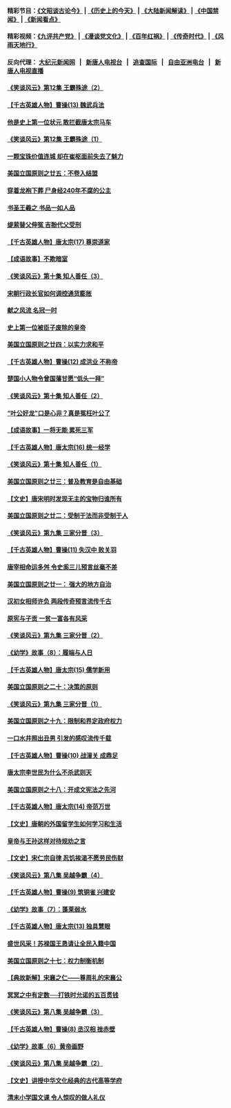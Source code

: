 #### 精彩节目：[《文昭谈古论今》](http://155.138.205.71/wenzhao) | [《历史上的今天》](http://155.138.205.71/today-in-history) | [《大陆新闻解读》](http://155.138.205.71/ntdtv-comedy) | [《中国禁闻》](http://155.138.205.71/ntdtv-news) | [《新闻看点》](http://155.138.205.71/news-insight) 

 #### 精彩视频：[《九评共产党》](http://155.138.205.71:10000/videos/jiuping) | [《漫谈党文化》](http://155.138.205.71:10000/videos/mtdwh) | [《百年红祸》](http://155.138.205.71:10000/videos/bnhh) | [《传奇时代》](http://155.138.205.71:10000/videos/legend) | [《风雨天地行》](http://155.138.205.71:10000/videos/fytdx) 

 #### 反向代理： [大纪元新闻网](http://155.138.205.71:10080/) &nbsp;&nbsp;|&nbsp;&nbsp; [新唐人电视台](http://155.138.205.71:8000/) &nbsp;&nbsp;|&nbsp;&nbsp; [追查国际](http://155.138.205.71:10010/) &nbsp;&nbsp;|&nbsp;&nbsp; [自由亚洲电台](http://155.138.205.71:9800/) &nbsp;&nbsp;|&nbsp;&nbsp; [新唐人电视直播](http://155.138.205.71/) 

#### [《笑谈风云》第12集 王霸殊途（2）](../pages/nsc975/n11058661.md?t=02240337) 

#### [【千古英雄人物】曹操(13) 魏武兵法](../pages/nsc975/n7783342.md?t=02240337) 

#### [他是史上第一位状元 敢拦截唐太宗马车](../pages/nsc975/n11064238.md?t=02240337) 

#### [《笑谈风云》第12集 王霸殊途（1）](../pages/nsc975/n11058612.md?t=02240337) 

#### [一颗宝珠价值连城 却在崔枢面前失去了魅力](../pages/nsc975/n11049666.md?t=02240337) 

#### [美国立国原则之廿五：不卷入结盟](../pages/nsc975/n11049916.md?t=02240337) 

#### [穿着龙袍下葬 尸身经240年不腐的公主](../pages/nsc975/n11058573.md?t=02240337) 

#### [书圣王羲之 书品一如人品](../pages/nsc975/n10961724.md?t=02240337) 

#### [缇萦替父伸冤 吉翂代父受刑](../pages/nsc975/n3780463.md?t=02240337) 

#### [【千古英雄人物】唐太宗(17) 尊崇道家](../pages/nsc975/n8046261.md?t=02240337) 

#### [【成语故事】不欺暗室](../pages/nsc975/n11056002.md?t=02240337) 

#### [《笑谈风云》第十集 知人善任（3）](../pages/nsc975/n11044990.md?t=02240337) 

#### [宋朝行政长官如何调控通货膨胀](../pages/nsc975/n11055933.md?t=02240337) 

#### [献之风流 名冠一时](../pages/nsc975/n11011196.md?t=02240337) 

#### [史上第一位被臣子废除的皇帝](../pages/nsc975/n11053637.md?t=02240337) 

#### [美国立国原则之廿四：以实力求和平](../pages/nsc975/n11046955.md?t=02240337) 

#### [【千古英雄人物】曹操(12) 成洪业 不称帝](../pages/nsc975/n7783338.md?t=02240337) 

#### [楚国小人物令曾国藩甘愿“低头一拜”](../pages/nsc975/n11013087.md?t=02240337) 

#### [《笑谈风云》第十集 知人善任（2）](../pages/nsc975/n11044937.md?t=02240337) 

#### [“叶公好龙”口是心非？真是冤枉叶公了](../pages/nsc975/n11008777.md?t=02240337) 

#### [【成语故事】一将无能 累死三军](../pages/nsc975/n11046538.md?t=02240337) 

#### [【千古英雄人物】唐太宗(16) 统一经学](../pages/nsc975/n8046259.md?t=02240337) 

#### [《笑谈风云》第十集 知人善任（1）](../pages/nsc975/n11032532.md?t=02240337) 

#### [美国立国原则之廿三：普及教育是自由基础](../pages/nsc975/n11044655.md?t=02240337) 

#### [【文史】唐宋明时发现无主的宝物归谁所有](../pages/nsc975/n11036075.md?t=02240337) 

#### [美国立国原则之廿二：受制于法而非受制于人](../pages/nsc975/n11038266.md?t=02240337) 

#### [《笑谈风云》第九集 三家分晋（3）](../pages/nsc975/n11028646.md?t=02240337) 

#### [【千古英雄人物】曹操(11) 失汉中 败关羽](../pages/nsc975/n7783328.md?t=02240337) 

#### [唐宰相命运多舛 令史奚三儿预言丝毫不差](../pages/nsc975/n334750.md?t=02240337) 

#### [美国立国原则之廿一： 强大的地方自治](../pages/nsc975/n11036069.md?t=02240337) 

#### [汉初女相师许负 两段传奇预言流传千古](../pages/nsc975/n11035453.md?t=02240337) 

#### [原宪与子贡 一贫一富各有风采](../pages/nsc975/n11013094.md?t=02240337) 

#### [《笑谈风云》第九集 三家分晋（2）](../pages/nsc975/n11028610.md?t=02240337) 

#### [《幼学》故事（8）：履端与人日](../pages/nsc975/n10990550.md?t=02240337) 

#### [【千古英雄人物】唐太宗(15) 儒学新用](../pages/nsc975/n8046225.md?t=02240337) 

#### [美国立国原则之二十：决策的原则](../pages/nsc975/n11034691.md?t=02240337) 

#### [《笑谈风云》第九集 三家分晋（1）](../pages/nsc975/n11028591.md?t=02240337) 

#### [美国立国原则之十九：限制和界定政府权力](../pages/nsc975/n11023895.md?t=02240337) 

#### [一口水井照出丑男 引发的感叹流传千载](../pages/nsc975/n11004598.md?t=02240337) 

#### [【千古英雄人物】曹操(10) 战潼关 成鼎足](../pages/nsc975/n7779963.md?t=02240337) 

#### [唐太宗李世民为什么不杀武则天](../pages/nsc975/n11034040.md?t=02240337) 

#### [美国立国原则之十八：开成文宪法之先河](../pages/nsc975/n11008526.md?t=02240337) 

#### [【千古英雄人物】唐太宗(14) 帝范万世](../pages/nsc975/n8034234.md?t=02240337) 

#### [【文史】唐朝的外国留学生如何学习和生活](../pages/nsc975/n11010825.md?t=02240337) 

#### [皇帝与王孙这样对待规劝之言](../pages/nsc975/n10994666.md?t=02240337) 

#### [【文史】宋仁宗自律 忍饥挨渴不愿劳民伤财](../pages/nsc975/n10997349.md?t=02240337) 

#### [《笑谈风云》第八集 吴越争霸（4）](../pages/nsc975/n11010924.md?t=02240337) 

#### [【千古英雄人物】曹操(9) 筑铜雀 兴建安](../pages/nsc975/n7662497.md?t=02240337) 

#### [《幼学》故事（7）：蓬莱弱水](../pages/nsc975/n10990547.md?t=02240337) 

#### [【千古英雄人物】唐太宗(13) 独具慧眼](../pages/nsc975/n8034179.md?t=02240337) 

#### [盛世风采！苏禄国王恳请让全民入籍中国](../pages/nsc975/n10992284.md?t=02240337) 

#### [美国立国原则之十七：权力制衡机制](../pages/nsc975/n11002624.md?t=02240337) 

#### [【典故新解】宋襄之仁——尊周礼的宋襄公](../pages/nsc975/n11018653.md?t=02240337) 

#### [冥冥之中有定数──打铁时允诺的五百贯钱](../pages/nsc975/n334213.md?t=02240337) 

#### [《笑谈风云》第八集 吴越争霸（3）](../pages/nsc975/n11010889.md?t=02240337) 

#### [【千古英雄人物】曹操(8) 丞汉相 挫赤壁](../pages/nsc975/n7662490.md?t=02240337) 

#### [《幼学》故事（6）黄帝画野](../pages/nsc975/n10990546.md?t=02240337) 

#### [《笑谈风云》第八集 吴越争霸（2）](../pages/nsc975/n10996834.md?t=02240337) 

#### [【文史】讲授中华文化经典的古代高等学府](../pages/nsc975/n11003895.md?t=02240337) 

#### [清末小学国文课 令人惊叹的做人礼仪](../pages/nsc975/n10980226.md?t=02240337) 

